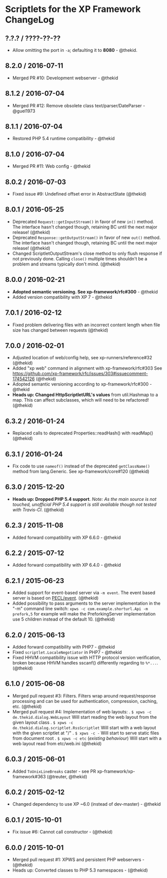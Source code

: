 Scriptlets for the XP Framework ChangeLog
========================================================================

## ?.?.? / ????-??-??

* Allow omitting the port in `-a`; defaulting it to **8080** - @thekid.

## 8.2.0 / 2016-07-11

* Merged PR #10: Development webserver - @thekid

## 8.1.2 / 2016-07-04

* Merged PR #12: Remove obsolete class text/parser/DateParser - @guel1973

## 8.1.1 / 2016-07-04

* Restored PHP 5.4 runtime compatibility - @thekid

## 8.1.0 / 2016-07-04

* Merged PR #11: Web config - @thekid

## 8.0.2 / 2016-07-03

* Fixed issue #9: Undefined offset error in AbstractState
  (@thekid)

## 8.0.1 / 2016-05-25

* Deprecated `Request::getInputStream()` in favor of new `in()` method.
  The interface hasn't changed though, retaining BC until the next major
  release!
  (@thekid)
* Deprecated `Response::getOutputStream()` in favor of new `out()` method.
  The interface hasn't changed though, retaining BC until the next major
  release!
  (@thekid)
* Changed ScriptletOutputStream's close method to only flush response
  if not previously done. Calling `close()` multiple times shouldn't be a
  problem and streams typically don't mind.
  (@thekid)

## 8.0.0 / 2016-02-21

* **Adopted semantic versioning. See xp-framework/rfc#300** - @thekid 
* Added version compatibility with XP 7 - @thekid

## 7.0.1 / 2016-02-12

* Fixed problem delivering files with an incorrect content length when
  file size has changed between requests
  (@thekid)

## 7.0.0 / 2016-02-01

* Adjusted location of web/config help, see xp-runners/reference#32
  (@thekid)
* Added "xp web" command in alignment with xp-framework/rfc#303
  See https://github.com/xp-framework/rfc/issues/303#issuecomment-174542126
  (@thekid)
* Adopted semantic versioning according to xp-framework/rfc#300 - @thekid
* **Heads up: Changed HttpScriptletURL's values** from util.Hashmap to
  a map. This can affect subclasses, which will need to be refactored! 
  (@thekid)

## 6.3.2 / 2016-01-24

* Replaced calls to deprecated Properties::readHash() with readMap()
  (@thekid)

## 6.3.1 / 2016-01-24

* Fix code to use `nameof()` instead of the deprecated `getClassName()`
  method from lang.Generic. See xp-framework/core#120
  (@thekid)

## 6.3.0 / 2015-12-20

* **Heads up: Dropped PHP 5.4 support**. *Note: As the main source is not
  touched, unofficial PHP 5.4 support is still available though not tested
  with Travis-CI*.
  (@thekid)

## 6.2.3 / 2015-11-08

* Added forward compatibility with XP 6.6.0 - @thekid

## 6.2.2 / 2015-07-12

* Added forward compatibility with XP 6.4.0 - @thekid

## 6.2.1 / 2015-06-23

* Added support for event-based server via `-m event`. The event based
  server is based on [PECL/event](http://pecl.php.net/package/event).
  (@thekid)
* Added possibility to pass arguments to the server implementation in the
  "-m" command line switch: `xpws -c com.example.shorturl.Api -m prefork,5`
  for example will make the PreforkingServer implementation use 5 children
  instead of the default 10.
  (@thekid)

## 6.2.0 / 2015-06-13

* Added forward compatibility with PHP7 - @thekid
* Fixed `scriptlet.LocaleNegotiator` in PHP7 - @thekid
* Fixed HHVM compatibility issue with HTTP protocol version verification,
  broken because HHVM handles sscanf() differently regarding to `%*...`.
  (@thekid)

## 6.1.0 / 2015-06-08

* Merged pull request #3: Filters. Filters wrap around request/response
  processing and can be used for authentication, compression, caching, etc.
  (@thekid)
* Merged pull request #4: Implementation of web layouts:
  . `$ xpws -c de.thekid.dialog.WebLayout`
    Will start reading the web layout from the given layout class
  . `$ xpws -c de.thekid.dialog.scriptlet.RssScriptlet`
    Will start with a web layout with the given scriptlet at "/"
  . `$ xpws -c -`
    Will start to serve static files from document root
  . `$ xpws -c etc` (*existing behaviour*)
    Will start with a web layout read from etc/web.ini
  (@thekid)

## 6.0.3 / 2015-06-01

* Added `ToUnixLineBreaks` caster - see PR xp-framework/xp-framework#363
  (@treuter, @thekid)

## 6.0.2 / 2015-02-12

* Changed dependency to use XP ~6.0 (instead of dev-master) - @thekid

## 6.0.1 / 2015-10-01

* Fix issue #6: Cannot call constructor - (@thekid)

## 6.0.0 / 2015-10-01

* Merged pull request #1: XPWS and persistent PHP webservers - (@thekid)
* Heads up: Converted classes to PHP 5.3 namespaces - (@thekid)
